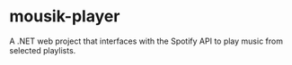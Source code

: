 # mousik-player
A .NET web project that interfaces with the Spotify API to play music from selected playlists.
